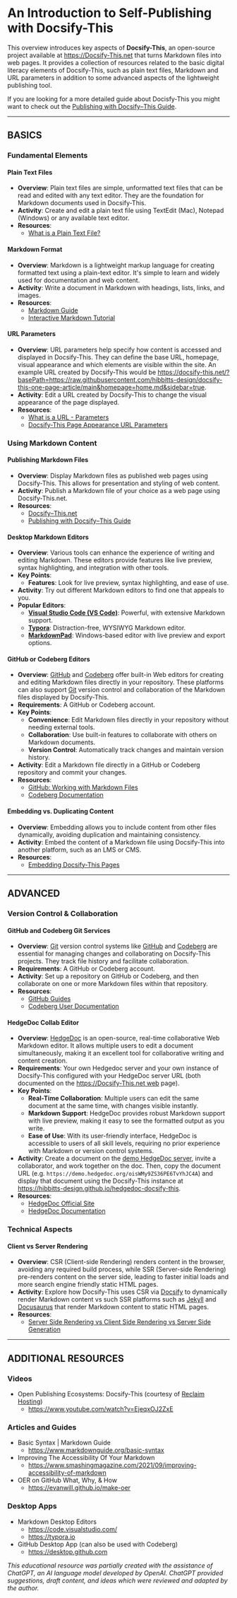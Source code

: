 # An Introduction to Self-Publishing with Docsify-This

This overview introduces key aspects of **Docsify-This**, an open-source project available at https://Docsify-This.net that turns Markdown files into web pages. It provides a collection of resources related to the basic digital literacy elements of Docsify-This, such as plain text files, Markdown and URL parameters in addition to some advanced aspects of the lightweight publishing tool.

If you are looking for a more detailed guide about Docisfy-This you might want to check out the [Publishing with Docsify⁠–⁠This Guide](https://docsify-this.net/?basePath=https://raw.githubusercontent.com/hibbitts-design/publishing-with-docsify-this/main&sidebar=true&browser-tab-title=Markdown%20Publishing%20with%20Docsify-This&edit-link=https://github.com/hibbitts-design/publishing-with-docsify-this/blob/main/README.md&edit-link-text=Suggest%20an%20Edit%20for%20this%20Page&maxLevel=3&coverpage=_coverpage.md&zoom-images=true&dark-mode=true).

---

## BASICS

### Fundamental Elements

#### Plain Text Files
- **Overview**: Plain text files are simple, unformatted text files that can be read and edited with any text editor. They are the foundation for Markdown documents used in Docsify-This.
- **Activity**: Create and edit a plain text file using TextEdit (Mac), Notepad (Windows) or any available text editor.
- **Resources**:
  - [What is a Plain Text File?](https://en.wikipedia.org/wiki/Plain_text)

#### Markdown Format
- **Overview**: Markdown is a lightweight markup language for creating formatted text using a plain-text editor. It's simple to learn and widely used for documentation and web content.
- **Activity**: Write a document in Markdown with headings, lists, links, and images.
- **Resources**:
  - [Markdown Guide](https://www.markdownguide.org/)
  - [Interactive Markdown Tutorial](https://www.markdowntutorial.com/)

#### URL Parameters
- **Overview**: URL parameters help specify how content is accessed and displayed in Docsify-This. They can define the base URL, homepage, visual appearance and which elements are visible within the site. An example URL created by Docsify-This would be https://docsify-this.net/?basePath=https://raw.githubusercontent.com/hibbitts-design/docsify-this-one-page-article/main&homepage=home.md&sidebar=true.
- **Activity**: Edit a URL created by Docsify-This to change the visual appearance of the page displayed.
- **Resources**:
  - [What is a URL - Parameters](https://developer.mozilla.org/en-US/docs/Learn/Common_questions/Web_mechanics/What_is_a_URL#parameters)
  - [Docsify-This Page Appearance URL Parameters](https://docsify-this.net/?basePath=https://raw.githubusercontent.com/hibbitts-design/publishing-with-docsify-this/main&sidebar=true&browser-tab-title=Markdown%20Publishing%20with%20Docsify-This&edit-link=https://github.com/hibbitts-design/publishing-with-docsify-this/blob/main/README.md&edit-link-text=Suggest%20an%20Edit%20for%20this%20Page&maxLevel=3&coverpage=_coverpage.md&zoom-images=true&dark-mode=true#/?id=docsify-this-web-page-appearance)

### Using Markdown Content

#### Publishing Markdown Files
- **Overview**: Display Markdown files as published web pages using Docsify-This. This allows for presentation and styling of web content.
- **Activity**: Publish a Markdown file of your choice as a web page using Docsify-This.net.
- **Resources**:
  - [Docsify⁠–⁠This.net](https://docsify-this.net)
  - [Publishing with Docsify⁠–⁠This Guide](https://docsify-this.net/?basePath=https://raw.githubusercontent.com/hibbitts-design/publishing-with-docsify-this/main&sidebar=true&browser-tab-title=Markdown%20Publishing%20with%20Docsify-This&edit-link=https://github.com/hibbitts-design/publishing-with-docsify-this/blob/main/README.md&edit-link-text=Suggest%20an%20Edit%20for%20this%20Page&maxLevel=3&coverpage=_coverpage.md&zoom-images=true&dark-mode=true)

#### Desktop Markdown Editors
- **Overview**: Various tools can enhance the experience of writing and editing Markdown. These editors provide features like live preview, syntax highlighting, and integration with other tools.
- **Key Points**:
  - **Features**: Look for live preview, syntax highlighting, and ease of use.
- **Activity**: Try out different Markdown editors to find one that appeals to you.
- **Popular Editors**:
  - **[Visual Studio Code (VS Code)](https://code.visualstudio.com/)**: Powerful, with extensive Markdown support.
  - **[Typora](https://typora.io/)**: Distraction-free, WYSIWYG Markdown editor.
  - **[MarkdownPad](http://markdownpad.com/)**: Windows-based editor with live preview and export options.

#### GitHub or Codeberg Editors
- **Overview**: [GitHub](https://github.com/) and [Codeberg](https://codeberg.org/) offer built-in Web editors for creating and editing Markdown files directly in your repository. These platforms can also support [Git](https://en.wikipedia.org/wiki/Git) version control and collaboration of the Markdown files displayed by Docsify-This.
- **Requirements**: A GitHub or Codeberg account.
- **Key Points**:
  - **Convenience**: Edit Markdown files directly in your repository without needing external tools.
  - **Collaboration**: Use built-in features to collaborate with others on Markdown documents.
  - **Version Control**: Automatically track changes and maintain version history.
- **Activity**: Edit a Markdown file directly in a GitHub or Codeberg repository and commit your changes.
- **Resources**:
  - [GitHub: Working with Markdown Files](https://docs.github.com/en/get-started/writing-on-github/getting-started-with-writing-and-formatting-on-github/basic-writing-and-formatting-syntax)
  - [Codeberg Documentation](https://docs.codeberg.org/)

#### Embedding vs. Duplicating Content
- **Overview**: Embedding allows you to include content from other files dynamically, avoiding duplication and maintaining consistency.
- **Activity**: Embed the content of a Markdown file using Docsify-This into another platform, such as an LMS or CMS.
- **Resources**:
  - [Embedding Docsify-This Pages](https://docsify-this.net/?basePath=https://raw.githubusercontent.com/hibbitts-design/publishing-with-docsify-this/main&sidebar=true&browser-tab-title=Markdown%20Publishing%20with%20Docsify-This&edit-link=https://github.com/hibbitts-design/publishing-with-docsify-this/blob/main/README.md&edit-link-text=Suggest%20an%20Edit%20for%20this%20Page&maxLevel=3&coverpage=_coverpage.md&zoom-images=true&dark-mode=true#/?id=embedding-docsify-this-pages)

---

## ADVANCED

### Version Control & Collaboration

#### GitHub and Codeberg Git Services
- **Overview**: [Git](https://en.wikipedia.org/wiki/Git) version control systems like [GitHub](https://github.com/) and [Codeberg](https://codeberg.org/) are essential for managing changes and collaborating on Docsify-This projects. They track file history and facilitate collaboration.
- **Requirements**: A GitHub or Codeberg account.
- **Activity**: Set up a repository on GitHub or Codeberg, and then collaborate on one or more Markdown files within that repository.
- **Resources**:
  - [GitHub Guides](https://guides.github.com/)
  - [Codeberg User Documentation](https://docs.codeberg.org/)

#### HedgeDoc Collab Editor
- **Overview**: [HedgeDoc](https://hedgedoc.org/) is an open-source, real-time collaborative Web Markdown editor. It allows multiple users to edit a document simultaneously, making it an excellent tool for collaborative writing and content creation.
- **Requirements**: Your own Hedgedoc server and your own instance of Docsify-This configured with your HedgeDoc server URL (both documented on the https://Docsify-This.net web page).
- **Key Points**:
  - **Real-Time Collaboration**: Multiple users can edit the same document at the same time, with changes visible instantly.
  - **Markdown Support**: HedgeDoc provides robust Markdown support with live preview, making it easy to see the formatted output as you write.
  - **Ease of Use**: With its user-friendly interface, HedgeDoc is accessible to users of all skill levels, requiring no prior experience with Markdown or version control systems.
- **Activity**: Create a document on the [demo HedgeDoc server](https://hedgedoc.org/demo/), invite a collaborator, and work together on the doc. Then, copy the document URL (e.g. `https://demo.hedgedoc.org/oisWMy9ZS36PE6TvYhJC4A`) and display that document using the Docsify-This instance at https://hibbitts-design.github.io/hedgedoc-docsify-this.
- **Resources**:
  - [HedgeDoc Official Site](https://hedgedoc.org/)
  - [HedgeDoc Documentation](https://docs.hedgedoc.org/)

### Technical Aspects

#### Client vs Server Rendering
- **Overview**: CSR (Client-side Rendering) renders content in the browser, avoiding any required build process, while SSR (Server-side Rendering) pre-renders content on the server side, leading to faster initial loads and more search engine friendly static HTML pages.
- **Activity**: Explore how Docsify-This uses CSR via [Docsify](https://docsify.js.org) to dynamically render Markdown content vs such SSR platforms such as [Jekyll](https://jekyllrb.com/) and [Docusaurus](https://docusaurus.io/) that render Markdown content to static HTML pages.
- **Resources**:
  - [Server Side Rendering vs Client Side Rendering vs Server Side Generation](https://www.geeksforgeeks.org/server-side-rendering-vs-client-side-rendering-vs-server-side-generation/)

---

## ADDITIONAL RESOURCES

### Videos

- Open Publishing Ecosystems: Docsify-This (courtesy of [Reclaim Hosting](https://www.reclaimhosting.com/))
  - https://www.youtube.com/watch?v=EjeqxOJ2ZxE

### Articles and Guides

- Basic Syntax | Markdown Guide
  - https://www.markdownguide.org/basic-syntax
- Improving The Accessibility Of Your Markdown
  - https://www.smashingmagazine.com/2021/09/improving-accessibility-of-markdown
- OER on GitHub What, Why, & How
  - https://evanwill.github.io/make-oer

### Desktop Apps

- Markdown Desktop Editors
  - https://code.visualstudio.com/
  - https://typora.io
- GitHub Desktop App (can also be used with Codeberg)
  - https://desktop.github.com

_This educational resource was partially created with the assistance of ChatGPT, an AI language model developed by OpenAI. ChatGPT provided suggestions, draft content, and ideas which were reviewed and adapted by the author._
